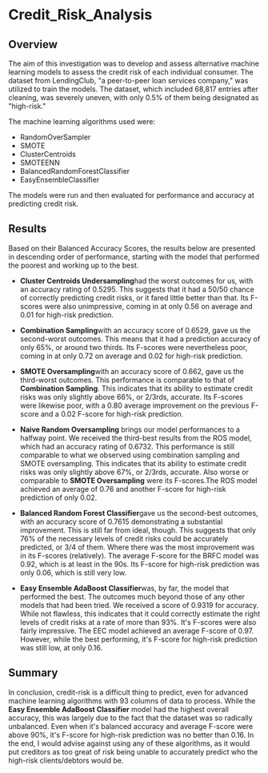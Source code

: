 # Credit_Risk_Analysis

## Overview
The aim of this investigation was to develop and assess alternative machine learning models to assess the credit risk of each individual consumer. The dataset from LendingClub, "a peer-to-peer loan services company," was utilized to train the models. The dataset, which included 68,817 entries after cleaning, was severely uneven, with only 0.5% of them being designated as "high-risk."

The machine learning algorithms used were:
* RandomOverSampler
* SMOTE
* ClusterCentroids
* SMOTEENN
* BalancedRandomForestClassifier
* EasyEnsembleClassifier

The models were run and then evaluated for performance and accuracy at predicting credit risk.

## Results
Based on their Balanced Accuracy Scores, the results below are presented in descending order of performance, starting with the model that performed the poorest and working up to the best.

* **Cluster Centroids Undersampling**had the worst outcomes for us, with an accuracy rating of 0.5295. This suggests that it had a 50/50 chance of correctly predicting credit risks, or it fared little better than that. Its F-scores were also unimpressive, coming in at only 0.56 on average and 0.01 for high-risk prediction.

* **Combination Sampling**with an accuracy score of 0.6529, gave us the second-worst outcomes. This means that it had a prediction accuracy of only 65%, or around two thirds. Its F-scores were nevertheless poor, coming in at only 0.72 on average and 0.02 for high-risk prediction.

* **SMOTE Oversampling**with an accuracy score of 0.662, gave us the third-worst outcomes. This performance is comparable to that of **Combination Sampling**. This indicates that its ability to estimate credit risks was only slightly above 66%, or 2/3rds, accurate. Its F-scores were likewise poor, with a 0.80 average improvement on the previous F-score and a 0.02 F-score for high-risk prediction.

* **Naive Random Oversampling** brings our model performances to a halfway point. We received the third-best results from the ROS model, which had an accuracy rating of 0.6732. This performance is still comparable to what we observed using combination sampling and SMOTE oversampling. This indicates that its ability to estimate credit risks was only slightly above 67%, or 2/3rds, accurate. Also worse or comparable to **SMOTE Oversampling** were its F-scores.The ROS model achieved an average of 0.76 and another F-score for high-risk prediction of only 0.02.

* **Balanced Random Forest Classifier**gave us the second-best outcomes, with an accuracy score of 0.7615 demonstrating a substantial improvement. This is still far from ideal, though. This suggests that only 76% of the necessary levels of credit risks could be accurately predicted, or 3/4 of them. Where there was the most improvement was in its F-scores (relatively). The average F-score for the BRFC model was 0.92, which is at least in the 90s. Its F-score for high-risk prediction was only 0.06, which is still very low.

* **Easy Ensemble AdaBoost Classifier**was, by far, the model that performed the best. The outcomes much beyond those of any other models that had been tried. We received a score of 0.9319 for accuracy. While not flawless, this indicates that it could correctly estimate the right levels of credit risks at a rate of more than 93%.    It's F-scores were also fairly impressive. The EEC model achieved an average F-score of 0.97. However, while the best performing, it's F-score for high-risk prediction was still low, at only 0.16.      

## Summary 
In conclusion, credit-risk is a difficult thing to predict, even for advanced machine learning algorithms with 93 columns of data to process. While the **Easy Ensemble AdaBoost Classifier** model had the highest overall accuracy, this was largely due to the fact that the dataset was so radically unbalanced. Even when it's balanced accuracy and average F-score were above 90%, it's F-score for high-risk prediction was no better than 0.16. In the end, I would advise against using any of these algorithms, as it would put creditors as too great of risk being unable to accurately predict who the high-risk clients/debtors would be.
